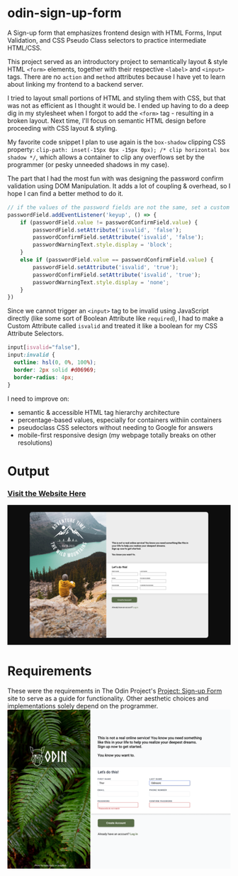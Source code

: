 # odin-sign-up-form
A Sign-up form that emphasizes frontend design with HTML Forms, Input Validation, and CSS Pseudo Class selectors to practice intermediate HTML/CSS.

This project served as an introductory project to semantically layout & style HTML `<form>` elements, together with their respective `<label>` and `<input>` tags. There are no `action` and `method` attributes because I have yet to learn about linking my frontend to a backend server.

I tried to layout small portions of HTML and styling them with CSS, but that was not as efficient as I thought it would be. I ended up having to do a deep dig in my stylesheet when I forgot to add the `<form>` tag - resulting in a broken layout. Next time, I'll focus on semantic HTML design before proceeding with CSS layout & styling.

My favorite code snippet I plan to use again is the `box-shadow` clipping CSS property: `clip-path: inset(-15px 0px -15px 0px); /* clip horizontal box shadow */`, which allows a container to clip any overflows set by the programmer (or pesky unneeded shadows in my case).

The part that I had the most fun with was designing the password confirm validation using DOM Manipulation. It adds a lot of coupling & overhead, so I hope I can find a better method to do it.

```JavaScript
// if the values of the password fields are not the same, set a custom attribute "isvalid" to false, and vice-versa
passwordField.addEventListener('keyup', () => {
    if (passwordField.value != passwordConfirmField.value) {
        passwordField.setAttribute('isvalid', 'false');
        passwordConfirmField.setAttribute('isvalid', 'false');
        passwordWarningText.style.display = 'block';
    }
    else if (passwordField.value == passwordConfirmField.value) {
        passwordField.setAttribute('isvalid', 'true');
        passwordConfirmField.setAttribute('isvalid', 'true');
        passwordWarningText.style.display = 'none';
    }
})
```

Since we cannot trigger an `<input>` tag to be invalid using JavaScript directly (like some sort of Boolean Attribute like `required`), I had to make a Custom Attribute called `isvalid` and treated it like a boolean for my CSS Attribute Selectors.

```CSS
input[isvalid="false"],
input:invalid {
  outline: hsl(0, 0%, 100%);
  border: 2px solid #d06969;
  border-radius: 4px;
}
```

I need to improve on:
- semantic & accessible HTML tag hierarchy architecture
- percentage-based values, especially for containers withiin containers
- pseudoclass CSS selectors without needing to Google for answers
- mobile-first responsive design (my webpage totally breaks on other resolutions)

# Output
### [Visit the Website Here](https://luzefiru.github.io/odin-sign-up-form/)
<img src="./requirements/website-screenshot.png">

# Requirements
These were the requirements in The Odin Project's [Project: Sign-up Form](https://www.theodinproject.com/lessons/node-path-intermediate-html-and-css-sign-up-form) site to serve as a guide for functionality. Other aesthetic choices and implementations solely depend on the programmer.
<img src="./requirements/sign-up-form.png">
